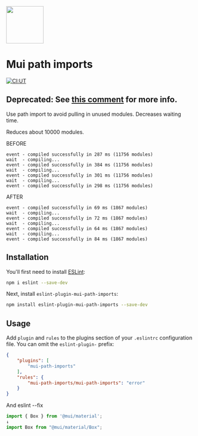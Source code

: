 <img width="100" src="https://user-images.githubusercontent.com/37785038/173216745-5e784fdf-d233-4323-bdf8-483807d40096.svg"/>

# Mui path imports

[![CI:UT](https://github.com/kajirikajiri/eslint-plugin-mui-path-imports/actions/workflows/npm-publish.yml/badge.svg)](https://github.com/kajirikajiri/eslint-plugin-mui-path-imports/actions/workflows/npm-publish.yml)

## Deprecated: See [this comment](https://github.com/kajirikajiri/eslint-plugin-mui-path-imports/issues/39) for more info.

Use path import to avoid pulling in unused modules. Decreases waiting time.

Reduces about 10000 modules.

BEFORE
```
event - compiled successfully in 287 ms (11756 modules)
wait  - compiling...
event - compiled successfully in 384 ms (11756 modules)
wait  - compiling...
event - compiled successfully in 301 ms (11756 modules)
wait  - compiling...
event - compiled successfully in 298 ms (11756 modules)
```

AFTER
```
event - compiled successfully in 69 ms (1867 modules)
wait  - compiling...
event - compiled successfully in 72 ms (1867 modules)
wait  - compiling...
event - compiled successfully in 64 ms (1867 modules)
wait  - compiling...
event - compiled successfully in 84 ms (1867 modules)
```

## Installation

You'll first need to install [ESLint](https://eslint.org/):

```sh
npm i eslint --save-dev
```

Next, install `eslint-plugin-mui-path-imports`:

```sh
npm install eslint-plugin-mui-path-imports --save-dev
```

## Usage

Add `plugin` and `rules` to the plugins section of your `.eslintrc` configuration file. You can omit the `eslint-plugin-` prefix:

```json
{
    "plugins": [
        "mui-path-imports"
    ],
    "rules": {
        "mui-path-imports/mui-path-imports": "error"
    }
}
```

And eslint --fix

```javascript
import { Box } from '@mui/material';
↓
import Box from "@mui/material/Box";
```
